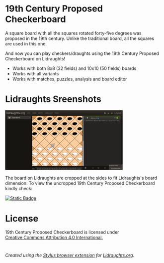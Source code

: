 # 19th Century Proposed Checkerboard
A square board with all the squares rotated forty-five degrees was proposed in the 19th century. Unlike the traditional board, all the squares are used in this one.

And now you can play checkers/draughts using the 19th Century Proposed Checkerboard on Lidraughts!

- Works with both 8x8 (32 fields) and 10x10 (50 fields) boards
- Works with all variants
- Works with matches, puzzles, analysis and board editor

# Lidraughts Sreenshots
<img src="https://raw.githubusercontent.com/LuffyKudo/Lidraughts-Themes/main/19th%20Century%20Proposed%20Checkerboard/Lidraughts%2019th%20Century%20Proposed%20Checkerboard.png" alt="19th century proposed checkerboard lidraughts screenshot" width="75%"></img>

The board on Lidraughts are cropped at the sides to fit Lidraughts's board dimension. To view the uncropped 19th Century Proposed Checkerboard kindly check:

[![Static Badge](https://img.shields.io/badge/19th_Century_Proposed_Checkerboard-Uncropped-blue)](https://github.com/LuffyKudo/Lidraughts-Themes/tree/main/19th%20Century%20Proposed%20Checkerboard/Uncropped%20Boards)

# License
<p xmlns:cc="http://creativecommons.org/ns#" >19th Century Proposed Checkerboard is licensed under <a href="https://creativecommons.org/licenses/by/4.0/?ref=chooser-v1" target="_blank" rel="license noopener noreferrer" style="display:inline-block;">Creative Commons Attribution 4.0 International.<img style="height:22px!important;margin-left:3px;vertical-align:text-bottom;" src="https://mirrors.creativecommons.org/presskit/icons/cc.svg?ref=chooser-v1" alt=""><img style="height:22px!important;margin-left:3px;vertical-align:text-bottom;" src="https://mirrors.creativecommons.org/presskit/icons/by.svg?ref=chooser-v1" alt=""></a></p>

#
*Created using the [Stylus browser extension](https://add0n.com/stylus.html) for [Lidraughts.org](https://lidraughts.org).*
